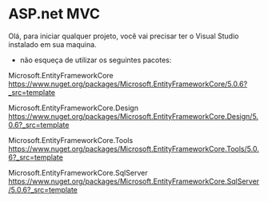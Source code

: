 # ASP.net MVC 
Olá, para iniciar qualquer projeto, você vai precisar ter o Visual Studio instalado em sua maquina.

- não esqueça de utilizar os seguintes pacotes:

Microsoft.EntityFrameworkCore 
https://www.nuget.org/packages/Microsoft.EntityFrameworkCore/5.0.6?_src=template

Microsoft.EntityFrameworkCore.Design
https://www.nuget.org/packages/Microsoft.EntityFrameworkCore.Design/5.0.6?_src=template

Microsoft.EntityFrameworkCore.Tools
https://www.nuget.org/packages/Microsoft.EntityFrameworkCore.Tools/5.0.6?_src=template

Microsoft.EntityFrameworkCore.SqlServer
https://www.nuget.org/packages/Microsoft.EntityFrameworkCore.SqlServer/5.0.6?_src=template
